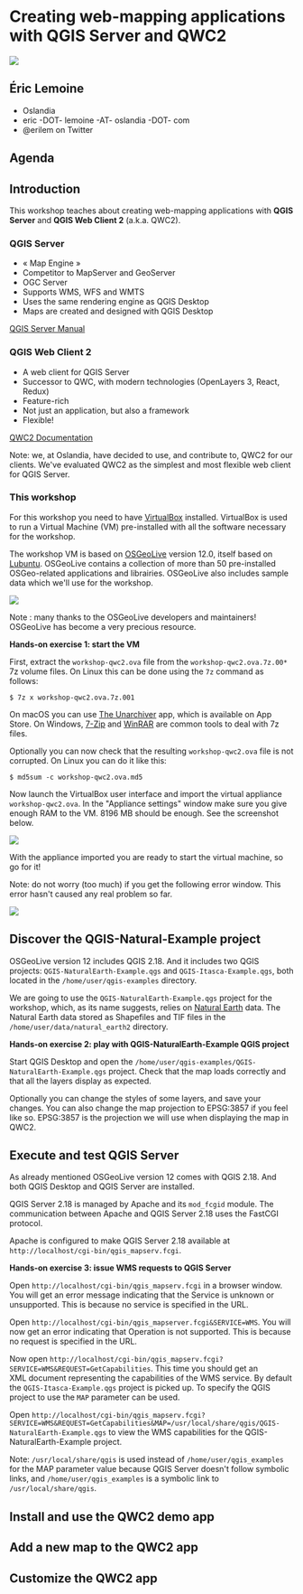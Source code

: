 # Creating web-mapping applications with QGIS Server and QWC2

![](img/foss4g-2019-bucharest.jpg)

## Éric Lemoine

* Oslandia
* eric -DOT- lemoine -AT- oslandia -DOT- com
* @erilem on Twitter

## Agenda

## Introduction

This workshop teaches about creating web-mapping applications with **QGIS Server** and **QGIS Web
Client 2** (a.k.a. QWC2).

### QGIS Server

* « Map Engine »
* Competitor to MapServer and GeoServer
* OGC Server
* Supports WMS, WFS and WMTS
* Uses the same rendering engine as QGIS Desktop
* Maps are created and designed with QGIS Desktop

[QGIS Server Manual](https://docs.qgis.org/testing/en/docs/user_manual/working_with_ogc/server/index.html)

### QGIS Web Client 2

* A web client for QGIS Server
* Successor to QWC, with modern technologies (OpenLayers 3, React, Redux)
* Feature-rich
* Not just an application, but also a framework
* Flexible!

[QWC2 Documentation](https://github.com/qgis/qwc2-demo-app/blob/master/doc/QWC2_Documentation.md)

Note: we, at Oslandia, have decided to use, and contribute to, QWC2 for our clients. We've
evaluated QWC2 as the simplest and most flexible web client for QGIS Server.

### This workshop

For this workshop you need to have [VirtualBox](https://www.virtualbox.org/) installed. VirtualBox
is used to run a Virtual Machine (VM) pre-installed with all the software necessary for the
workshop.

The workshop VM is based on [OSGeoLive](https://live.osgeo.org) version 12.0, itself based on
[Lubuntu](https://lubuntu.net/). OSGeoLive contains a collection of more than 50 pre-installed
OSGeo-related applications and librairies. OSGeoLive also includes sample data which we'll
use for the workshop.

![](img/osgeolive.png)

Note : many thanks to the OSGeoLive developers and maintainers! OSGeoLive has become a very
precious resource.

**Hands-on exercise 1: start the VM**

First, extract the `workshop-qwc2.ova` file from the `workshop-qwc2.ova.7z.00*` 7z volume files. On
Linux this can be done using the `7z` command as follows:

```shell
$ 7z x workshop-qwc2.ova.7z.001
```

On macOS you can use [The
Unarchiver](https://apps.apple.com/app/the-unarchiver/id425424353?ls=1&mt=12) app, which is
available on App Store. On Windows, [7-Zip](https://www.7-zip.org/) and
[WinRAR](https://www.win-rar.com/) are common tools to deal with 7z files.

Optionally you can now check that the resulting `workshop-qwc2.ova` file is not corrupted. On Linux
you can do it like this:

```shell
$ md5sum -c workshop-qwc2.ova.md5
```

Now launch the VirtualBox user interface and import the virtual appliance `workshop-qwc2.ova`. In
the "Appliance settings" window make sure you give enough RAM to the VM. 8196 MB should be enough.
See the screenshot below.

![](img/virtualbox-appliance-settings.png)

With the appliance imported you are ready to start the virtual machine, so go for it!

Note: do not worry (too much) if you get the following error window. This error hasn't caused
any real problem so far.

![](img/osgeolive-error-window.png)

## Discover the QGIS-Natural-Example project

OSGeoLive version 12 includes QGIS 2.18. And it includes two QGIS projects:
`QGIS-NaturalEarth-Example.qgs` and `QGIS-Itasca-Example.qgs`, both located in the
`/home/user/qgis-examples` directory.

We are going to use the `QGIS-NaturalEarth-Example.qgs` project for the workshop, which, as its name
suggests, relies on [Natural Earth](https://www.naturalearthdata.com/) data. The Natural Earth data
stored as Shapefiles and TIF files in the `/home/user/data/natural_earth2` directory.

**Hands-on exercise 2: play with QGIS-NaturalEarth-Example QGIS project**

Start QGIS Desktop and open the `/home/user/qgis-examples/QGIS-NaturalEarth-Example.qgs` project.
Check that the map loads correctly and that all the layers display as expected.

Optionally you can change the styles of some layers, and save your changes. You can also change the
map projection to EPSG:3857 if you feel like so. EPSG:3857 is the projection we will use when
displaying the map in QWC2.

## Execute and test QGIS Server

As already mentioned OSGeoLive version 12 comes with QGIS 2.18. And both QGIS Desktop and QGIS
Server are installed.

QGIS Server 2.18 is managed by Apache and its `mod_fcgid` module. The communication between Apache
and QGIS Server 2.18 uses the FastCGI protocol.

Apache is configured to make QGIS Server 2.18 available at
`http://localhost/cgi-bin/qgis_mapserv.fcgi`.

**Hands-on exercise 3: issue WMS requests to QGIS Server**

Open `http://localhost/cgi-bin/qgis_mapserv.fcgi` in a browser window. You will get an error message
indicating that the Service is unknown or unsupported. This is because no service is specified in
the URL.

Open `http://localhost/cgi-bin/qgis_mapserver.fcgi&SERVICE=WMS`. You will now get an error
indicating that Operation is not supported. This is because no request is specified in the URL.

Now open `http://localhost/cgi-bin/qgis_mapserv.fcgi?SERVICE=WMS&REQUEST=GetCapabilities`. This
time you should get an XML document representing the capabilities of the WMS service. By default
the `QGIS-Itasca-Example.qgs` project is picked up. To specify the QGIS project to use the `MAP`
parameter can be used.

Open
`http://localhost/cgi-bin/qgis_mapserv.fcgi?SERVICE=WMS&REQUEST=GetCapabilities&MAP=/usr/local/share/qgis/QGIS-NaturalEarth-Example.qgs`
to view the WMS capabilities for the QGIS-NaturalEarth-Example project.

Note: `/usr/local/share/qgis` is used instead of `/home/user/qgis_examples` for the MAP parameter
value because QGIS Server doesn't follow symbolic links, and `/home/user/qgis_examples` is
a symbolic link to `/usr/local/share/qgis`.

## Install and use the QWC2 demo app

## Add a new map to the QWC2 app

## Customize the QWC2 app

